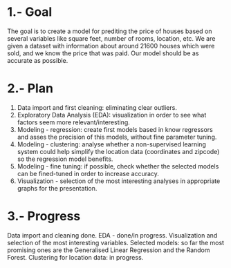 # 1.- Goal

The goal is to create a model for prediting the price of houses based on several variables like square feet, number of rooms, location, etc. We are given a dataset with information about around 21600 houses which were sold, and we know the price that was paid. Our model should be as accurate as possible.

# 2.- Plan

1. Data import and first cleaning: eliminating clear outliers.
2. Exploratory Data Analysis (EDA): visualization in order to see what factors seem more relevant/interesting.
3. Modeling - regression: create first models based in know regressors and asses the precision of this models, without fine parameter tuning.
4. Modeling - clustering: analyse whether a non-supervised learning system could help simplify the location data (coordinates and zipcode) so the regression model benefits.
5. Modeling - fine tuning: if possible, check whether the selected models can be fined-tuned in order to increase accuracy.
6. Visualization - selection of the most interesting analyses in appropriate graphs for the presentation.

# 3.- Progress

Data import and cleaning done.
EDA - done/in progress. Visualization and selection of the most interesting variables.
Selected models: so far the most promising ones are the Generalised Linear Regression and the Random Forest.
Clustering for location data: in progress.